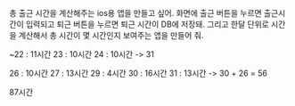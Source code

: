 총 출근 시간을 계산해주는 ios용 앱을 만들고 싶어. 화면에 출근 버튼을 누르면 출근시간이 입력되고 퇴근 버튼을 누르면 퇴근 시간이 DB에 저장돼. 그리고 한달 단위로 시간을 계산해서 총 시간이 몇 시간인지 보여주는 앱을 만들어 줘.


 ~22 : 11시간
 23 : 10시간
 24 : 10시간
 -> 31

26 : 10시간
27 : 13시간
29 : 4시간
30 : 16시간
31 : 13시간
-> 30 + 26 = 56

87시간 